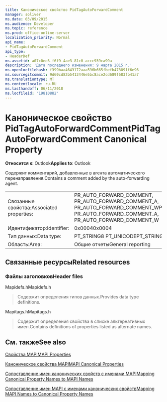 ```yaml
---
title: Каноническое свойство PidTagAutoForwardComment
manager: soliver
ms.date: 03/09/2015
ms.audience: Developer
ms.topic: reference
ms.prod: office-online-server
localization_priority: Normal
api_name:
- PidTagAutoForwardComment
api_type:
- HeaderDef
ms.assetid: a07c0ee3-f6f9-4ae3-81c0-accc939ca99a
description: 'Дата последнего изменения: 9 марта 2015 г.'
ms.openlocfilehash: f399baa4643172aaa596b665fbefb478891f6e96
ms.sourcegitcommit: 9d60cd82b5413446e5bc8ace2cd689f683fb41a7
ms.translationtype: MT
ms.contentlocale: ru-RU
ms.lasthandoff: 06/11/2018
ms.locfileid: "19810882"
---
```

# <a name="pidtagautoforwardcomment-canonical-property"></a><span data-ttu-id="38585-103">Каноническое свойство PidTagAutoForwardComment</span><span class="sxs-lookup"><span data-stu-id="38585-103">PidTagAutoForwardComment Canonical Property</span></span>

  
  
<span data-ttu-id="38585-104">**Относится к**: Outlook</span><span class="sxs-lookup"><span data-stu-id="38585-104">**Applies to**: Outlook</span></span> 
  
<span data-ttu-id="38585-105">Содержит комментарий, добавленные в агента автоматического перенаправления.</span><span class="sxs-lookup"><span data-stu-id="38585-105">Contains a comment added by the auto-forwarding agent.</span></span>
  
|||
|:-----|:-----|
|<span data-ttu-id="38585-106">Связанные свойства:</span><span class="sxs-lookup"><span data-stu-id="38585-106">Associated properties:</span></span>  <br/> |<span data-ttu-id="38585-107">PR_AUTO_FORWARD_COMMENT, PR_AUTO_FORWARD_COMMENT_A, PR_AUTO_FORWARD_COMMENT_W</span><span class="sxs-lookup"><span data-stu-id="38585-107">PR_AUTO_FORWARD_COMMENT, PR_AUTO_FORWARD_COMMENT_A, PR_AUTO_FORWARD_COMMENT_W</span></span>  <br/> |
|<span data-ttu-id="38585-108">Идентификатор:</span><span class="sxs-lookup"><span data-stu-id="38585-108">Identifier:</span></span>  <br/> |<span data-ttu-id="38585-109">0x0004</span><span class="sxs-lookup"><span data-stu-id="38585-109">0x0004</span></span>  <br/> |
|<span data-ttu-id="38585-110">Тип данных:</span><span class="sxs-lookup"><span data-stu-id="38585-110">Data type:</span></span>  <br/> |<span data-ttu-id="38585-111">PT_STRING8 PT_UNICODE</span><span class="sxs-lookup"><span data-stu-id="38585-111">PT_STRING8, PT_UNICODE</span></span>  <br/> |
|<span data-ttu-id="38585-112">Область:</span><span class="sxs-lookup"><span data-stu-id="38585-112">Area:</span></span>  <br/> |<span data-ttu-id="38585-113">Общие отчеты</span><span class="sxs-lookup"><span data-stu-id="38585-113">General reporting</span></span>  <br/> |
   
## <a name="related-resources"></a><span data-ttu-id="38585-114">Связанные ресурсы</span><span class="sxs-lookup"><span data-stu-id="38585-114">Related resources</span></span>

### <a name="header-files"></a><span data-ttu-id="38585-115">Файлы заголовков</span><span class="sxs-lookup"><span data-stu-id="38585-115">Header files</span></span>

<span data-ttu-id="38585-116">Mapidefs.h</span><span class="sxs-lookup"><span data-stu-id="38585-116">Mapidefs.h</span></span>
  
> <span data-ttu-id="38585-117">Содержит определения типов данных.</span><span class="sxs-lookup"><span data-stu-id="38585-117">Provides data type definitions.</span></span>
    
<span data-ttu-id="38585-118">Mapitags.h</span><span class="sxs-lookup"><span data-stu-id="38585-118">Mapitags.h</span></span>
  
> <span data-ttu-id="38585-119">Содержит определения свойства в списке альтернативных имен.</span><span class="sxs-lookup"><span data-stu-id="38585-119">Contains definitions of properties listed as alternate names.</span></span>
    
## <a name="see-also"></a><span data-ttu-id="38585-120">См. также</span><span class="sxs-lookup"><span data-stu-id="38585-120">See also</span></span>



[<span data-ttu-id="38585-121">Свойства MAPI</span><span class="sxs-lookup"><span data-stu-id="38585-121">MAPI Properties</span></span>](mapi-properties.md)
  
[<span data-ttu-id="38585-122">Каноническое свойства MAPI</span><span class="sxs-lookup"><span data-stu-id="38585-122">MAPI Canonical Properties</span></span>](mapi-canonical-properties.md)
  
[<span data-ttu-id="38585-123">Сопоставление имен канонических свойств с именами MAPI</span><span class="sxs-lookup"><span data-stu-id="38585-123">Mapping Canonical Property Names to MAPI Names</span></span>](mapping-canonical-property-names-to-mapi-names.md)
  
[<span data-ttu-id="38585-124">Сопоставление имен MAPI с именами канонических свойств</span><span class="sxs-lookup"><span data-stu-id="38585-124">Mapping MAPI Names to Canonical Property Names</span></span>](mapping-mapi-names-to-canonical-property-names.md)

